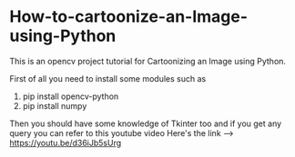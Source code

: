 # How-to-cartoonize-an-Image-using-Python
This is an opencv project tutorial for Cartoonizing an Image using Python.



First of all you need to install some modules such as
1. pip install opencv-python
2. pip install numpy

Then you should have some knowledge of Tkinter too
and if you get any query you can refer to this youtube video
Here's the link --> https://youtu.be/d36iJb5sUrg
